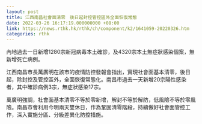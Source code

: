```yaml
---
layout: post
title: 江西南昌社會面清零　後日起封控管控區外全面恢復常態
date: 2022-03-26 16:17:19.000000000 +08:00
link: https://news.rthk.hk/rthk/ch/component/k2/1641059-20220326.htm
categories: rthk
---
```


內地過去一日新增1280宗新冠病毒本土確診，及4320宗本土無症狀感染個案，無新增死亡病例。

江西南昌市長萬廣明在該市的疫情防控發報會指出，實現社會面基本清零，後日起，除封控及管控區外，全面恢復常態化。南昌市過去一天新增20宗陽性感染者，其中確診病例3宗，無症狀感染17宗。

萬廣明強調，社會面基本清零不等於零新增，解封不等於解防，低風險不等於零風險。南昌市會利用今明兩天雙休日，作為鞏固清零階段，持續做好社會面管控工作，深入實施分區、分級差異化防控措施。
